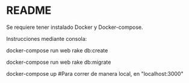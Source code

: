 # README
Se requiere tener instalado Docker y Docker-compose.

Instrucciones mediante consola:



docker-compose run web rake db:create

docker-compose run web rake db:migrate

docker-compose up #Para correr de manera local, en "localhost:3000"


